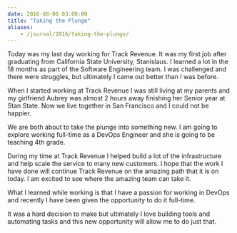 ```yaml
---
date: 2016-08-06 03:00:00
title: "Taking the Plunge"
aliases:
    - /journal/2016/taking-the-plunge/
---
```


Today was my last day working for Track Revenue. It was my first job after graduating from California State University, Stanislaus. I learned a lot in the 18 months as part of the Software Engineering team. I was challenged and there were struggles, but ultimately I came out better than I was before.

<!--more-->

When I started working at Track Revenue I was still living at my parents and my girlfriend Aubrey was almost 2 hours away finishing her Senior year at Stan State. Now we live together in San Francisco and I could not be happier.

We are both about to take the plunge into something new. I am going to explore working full-time as a DevOps Engineer and she is going to be teaching 4th grade.

During my time at Track Revenue I helped build a lot of the infrastructure and help scale the service to many new customers. I hope that the work I have done will continue Track Revenue on the amazing path that it is on today. I am excited to see where the amazing team can take it.

What I learned while working is that I have a passion for working in DevOps and recently I have been given the opportunity to do it full-time.

It was a hard decision to make but ultimately I love building tools and automating tasks and this new opportunity will allow me to do just that.
